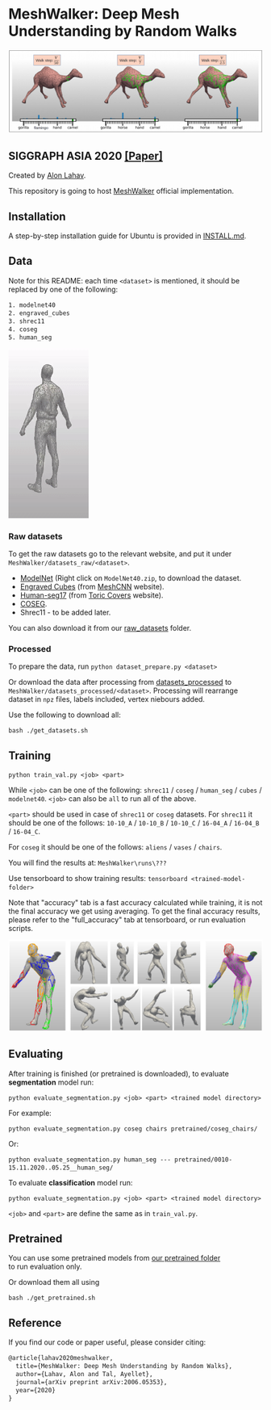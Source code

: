 # MeshWalker: Deep Mesh Understanding by Random Walks
<img src='/doc/images/teaser_fig.png'>

## SIGGRAPH ASIA 2020 [[Paper]](https://arxiv.org/abs/2006.05353)
Created by [Alon Lahav](mailto:alon.lahav2@gmail.com).

This repository is going to host [MeshWalker](https://arxiv.org/abs/2006.05353) official implementation.

## Installation
A step-by-step installation guide for Ubuntu is provided in [INSTALL.md](./INSTALL.md).

## Data
Note for this README: each time `<dataset>` is mentioned, 
it should be replaced by one of the following:

```
1. modelnet40
2. engraved_cubes
3. shrec11
4. coseg
5. human_seg
```

<img src='/doc/images/segmentaion_edges_human_body.gif'>

### Raw datasets
To get the raw datasets go to the relevant website, 
and put it under `MeshWalker/datasets_raw/<dataset>`. 
- [ModelNet](https://modelnet.cs.princeton.edu/)
  (Right click on `ModelNet40.zip`, to download the dataset. 
- [Engraved Cubes](https://www.dropbox.com/s/2bxs5f9g60wa0wr/cubes.tar.gz) (from [MeshCNN](https://ranahanocka.github.io/MeshCNN/) website).
- [Human-seg17](https://www.dropbox.com/sh/cnyccu3vtuhq1ii/AADgGIN6rKbvWzv0Sh-Kr417a?dl=0) (from [Toric Covers](https://github.com/Haggaim/ToricCNN) website).
- [COSEG](http://irc.cs.sdu.edu.cn/~yunhai/public_html/ssl/ssd.htm).
- Shrec11 - to be added later.

You can also download it from our [raw_datasets](https://cgm.technion.ac.il/Computer-Graphics-Multimedia/Software/MeshWalker/mesh_walker_data/datasets_raw/) folder.


### Processed
To prepare the data, run `python dataset_prepare.py <dataset>`

Or download the data after processing from 
[datasets_processed](https://cgm.technion.ac.il/Computer-Graphics-Multimedia/Software/MeshWalker/mesh_walker_data/datasets_processed/)
to `MeshWalker/datasets_processed/<dataset>`. 
Processing will rearrange dataset in `npz` files, labels included, vertex niebours added.

Use the following to download all:
```
bash ./get_datasets.sh
```
 
## Training
```
python train_val.py <job> <part>
```
While `<job>` can be one of the following: 
`shrec11` / `coseg` / `human_seg` / `cubes` / `modelnet40`.
`<job>` can also be `all` to run all of the above.

`<part>` should be used in case of `shrec11` or `coseg` datasets.
For `shrec11` it should be one of the follows: 
`10-10_A` / `10-10_B` / `10-10_C` / `16-04_A` / `16-04_B` / `16-04_C`.

For `coseg` it should be one of the follows: `aliens` / `vases` / `chairs`.

You will find the results at: `MeshWalker\runs\???`

Use tensorboard to show training results: `tensorboard <trained-model-folder>`

Note that "accuracy" tab is a fast accuracy calculated while training, 
it is not the final accuracy we get using averaging.
To get the final accuracy results, please refer to the "full_accuracy" tab at tensorboard, 
or run evaluation scripts.

<img src='/doc/images/2nd_fig.png'>

## Evaluating
After training is finished (or pretrained is downloaded), 
to evaluate **segmentation** model run: 
```
python evaluate_segmentation.py <job> <part> <trained model directory>
```
For example:
```
python evaluate_segmentation.py coseg chairs pretrained/coseg_chairs/
```
Or:
```
python evaluate_segmentation.py human_seg --- pretrained/0010-15.11.2020..05.25__human_seg/
```

To evaluate **classification** model run: 
```
python evaluate_segmentation.py <job> <part> <trained model directory>
```

`<job>` and `<part>` are define the same as in `train_val.py`. 

## Pretrained   
You can use some pretrained models from [our pretrained folder](https://technionmail-my.sharepoint.com/personal/alon_lahav_campus_technion_ac_il/_layouts/15/onedrive.aspx?id=%2Fpersonal%2Falon%5Flahav%5Fcampus%5Ftechnion%5Fac%5Fil%2FDocuments%2Fmesh%5Fwalker%2Fpretrained)  
to run evaluation only.

Or download them all using
```
bash ./get_pretrained.sh
``` 

## Reference
If you find our code or paper useful, please consider citing:
```
@article{lahav2020meshwalker,
  title={MeshWalker: Deep Mesh Understanding by Random Walks},
  author={Lahav, Alon and Tal, Ayellet},
  journal={arXiv preprint arXiv:2006.05353},
  year={2020}
}
```
